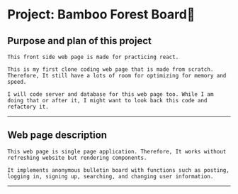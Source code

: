 Project: Bamboo Forest Board🎋
=
## Purpose and plan of this project

    This front side web page is made for practicing react.

    This is my first clone coding web page that is made from scratch. Therefore, It still have a lots of room for optimizing for memory and speed.

    I will code server and database for this web page too. While I am doing that or after it, I might want to look back this code and refactory it.
***
## Web page description

    This web page is single page application. Therefore, It works without refreshing website but rendering components.

    It implements anonymous bulletin board with functions such as posting, logging in, signing up, searching, and changing user information.
***

